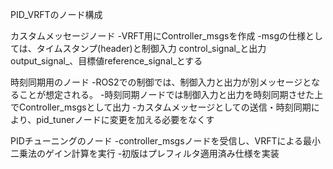 PID_VRFTのノード構成

カスタムメッセージノード
-VRFT用にController_msgsを作成
-msgの仕様としては、タイムスタンプ(header)と制御入力 control_signal_と出力output_signal_、目標値reference_signal_とする

時刻同期用のノード
-ROS2での制御では、制御入力と出力が別メッセージとなることが想定される。
-時刻同期ノードでは制御入力と出力を時刻同期させた上でController_msgsとして出力
-カスタムメッセージとしての送信・時刻同期により、pid_tunerノードに変更を加える必要をなくす

PIDチューニングのノード
-controller_msgsノードを受信し、VRFTによる最小二乗法のゲイン計算を実行
-初版はプレフィルタ適用済み仕様を実装